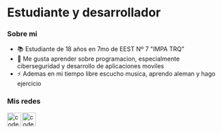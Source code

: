 # Estudiante y desarrollador

### Sobre mi
- :books: Estudiante de 18 años en 7mo de EEST Nº 7 "IMPA TRQ"
- :telescope: Me gusta aprender sobre programacion, especialmente ciberseguridad y desarrollo de aplicaciones moviles
- :zap: Ademas en mi tiempo libre escucho musica, aprendo aleman y hago ejercicio

### Mis redes

[<img align="left" alt="codeSTACKr | LinkedIn" width="32px" src="https://cdn.jsdelivr.net/npm/simple-icons@v3/icons/linkedin.svg" />][linkedin]
[<img align="left" alt="codeSTACKr | Instagram" width="32px" src="https://cdn.jsdelivr.net/npm/simple-icons@v3/icons/instagram.svg" />][instagram]

[linkedin]: https://www.linkedin.com/in/joaquin-ferman-b8b843259/
[instagram]: https://www.instagram.com/joaco_ferman/

<!--
**JoaquinFerman/JoaquinFerman** is a ✨ _special_ ✨ repository because its `README.md` (this file) appears on your GitHub profile.

Here are some ideas to get you started:

- 🔭 I’m currently working on ...
- 🌱 I’m currently learning ...
- 👯 I’m looking to collaborate on ...
- 🤔 I’m looking for help with ...
- 💬 Ask me about ...
- 📫 How to reach me: ...
- 😄 Pronouns: ...
- ⚡ Fun fact: ...
-->
